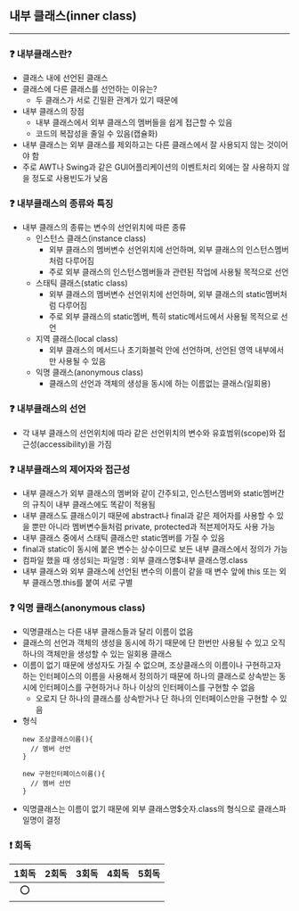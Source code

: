 ## 내부 클래스(inner class)

---
### ❓ 내부클래스란?
- 클래스 내에 선언된 클래스
- 클래스에 다른 클래스를 선언하는 이유는?
  - 두 클래스가 서로 긴밀환 관계가 있기 때문에
- 내부 클래스의 장점
  - 내부 클래스에서 외부 클래스의 멤버들을 쉽게 접근할 수 있음
  - 코드의 복잡성을 줄일 수 있음(캡슐화)
- 내부 클래스는 외부 클래스를 제외하고는 다른 클래스에서 잘 사용되지 않는 것이어야 함
- 주로 AWT나 Swing과 같은 GUI어플리케이션의 이벤트처리 외에는 잘 사용하지 않을 정도로 사용빈도가 낮음

### ❓ 내부클래스의 종류와 특징
- 내부 클래스의 종류는 변수의 선언위치에 따른 종류
  - 인스턴스 클래스(instance class)
    - 외부 클래스의 멤버변수 선언위치에 선언하며, 외부 클래스의 인스턴스멤버처럼 다루어짐
    - 주로 외부 클래스의 인스턴스멤버들과 관련된 작업에 사용될 목적으로 선언
  - 스태틱 클래스(static class)
    - 외부 클래스의 멤버변수 선언위치에 선언하며, 외부 클래스의 static멤버처럼 다루어짐
    - 주로 외부 클래스의 static멤버, 특히 static메서드에서 사용될 목적으로 선언
  - 지역 클래스(local class)
    - 외부 클래스의 메서드나 초기화블럭 안에 선언하며, 선언된 영역 내부에서만 사용될 수 있음
  - 익명 클래스(anonymous class)
    - 클래스의 선언과 객체의 생성을 동시에 하는 이름없는 클래스(일회용)

### ❓ 내부클래스의 선언
- 각 내부 클래스의 선언위치에 따라 같은 선언위치의 변수와 유효범위(scope)와 접근성(accessibility)을 가짐

### ❓ 내부클래스의 제어자와 접근성
- 내부 클래스가 외부 클래스의 멤버와 같이 간주되고, 인스턴스멤버와 static멤버간의 규칙이 내부 클래스에도 똑같이 적용됨
- 내부 클래스도 클래스이기 때문에 abstract나 final과 같은 제어자를 사용할 수 있을 뿐만 아니라 멤버변수들처럼 private, protected과 적븐제어자도 사용 가능
- 내부 클래스 중에서 스태틱 클래스만 static멤버를 가질 수 있음
- final과 static이 동시에 붙은 변수는 상수이므로 보든 내부 클래스에서 정의가 가능
- 컴파일 했을 때 생성되는 파일명 : 외부 클래스명$내부 클래스명.class
- 내부 클래스와 외부 클래스에 선언된 변수의 이름이 같을 때 변수 앞에 this 또는 외부 클래스명.this를 붙여 서로 구별

### ❓ 익명 클래스(anonymous class)
- 익명클래스는 다른 내부 클래스들과 달리 이름이 없음
- 클래스의 선언과 객체의 생성을 동시에 하기 때문에 단 한번만 사용될 수 있고 오직 하나의 객체만을 생성할 수 있는 일회용 클래스
- 이름이 없기 때문에 생성자도 가질 수 없으며, 조상클래스의 이름이나 구현하고자 하는 인터페이스의 이름을 사용해서 정의하기 때문에 하나의 클래스로 상속받는 동시에 인터페이스를 구현하거나 하나 이상의 인터페이스를 구현할 수 없음
  - 오로지 단 하나의 클래스를 상속받거나 단 하나의 인터페이스만을 구현할 수 있음
- 형식
  ```agsl
  new 조상클래스이름(){
    // 멤버 선언
  }
  
  new 구현인터페이스이름(){
    // 멤버 선언
  }
  ```
- 익명클래스는 이름이 없기 때문에 외부 클래스명$숫자.class의 형식으로 클래스파일명이 결정


### ❗ 회독
|  1회독  | 2회독  | 3회독  | 4회독  |  5회독  |
|:-----:|:----:|:----:|:----:|:-----:|
|   ⭕   |